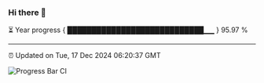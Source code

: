 ### Hi there 👋

⏳ Year progress { ████████████████████████████▁▁ } 95.97 %

---

⏰ Updated on Tue, 17 Dec 2024 06:20:37 GMT

![Progress Bar CI](https://github.com/liununu/liununu/workflows/Progress%20Bar%20CI/badge.svg)
